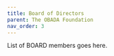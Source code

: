 ```yaml
---
title: Board of Directors
parent: The OBADA Foundation
nav_order: 3
---
```


List of BOARD members goes here.
